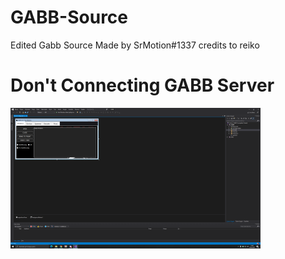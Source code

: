 # GABB-Source
Edited Gabb Source Made by SrMotion#1337 credits to reiko

# Don't Connecting GABB Server
![Alt Text](GABB.png)
